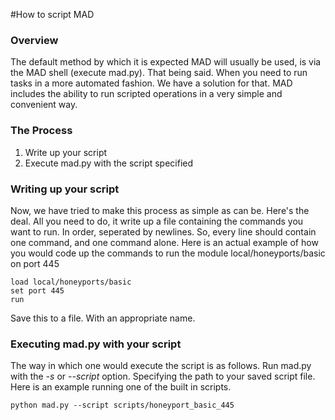 #How to script MAD

### Overview
The default method by which it is expected MAD will usually be used, is via the MAD shell (execute mad.py).  That being said.  When you need to run tasks in a more automated fashion.  We have a solution for that.  MAD includes the ability to run scripted operations in a very simple and convenient way.

### The Process
1. Write up your script
2. Execute mad.py with the script specified

### Writing up your script
Now, we have tried to make this process as simple as can be.  Here's the deal.  All you need to do, it write up a file containing the commands you want to run.  In order, seperated by newlines.
So, every line should contain one command, and one command alone.
Here is an actual example of how you would code up the commands to run the module local/honeyports/basic on port 445
```
load local/honeyports/basic
set port 445
run
```
Save this to a file.  With an appropriate name.

### Executing mad.py with your script
The way in which one would execute the script is as follows.  Run mad.py with the *-s* or *--script* option.  Specifying the path to your saved script file.
Here is an example running one of the built in scripts.
```
python mad.py --script scripts/honeyport_basic_445
```

